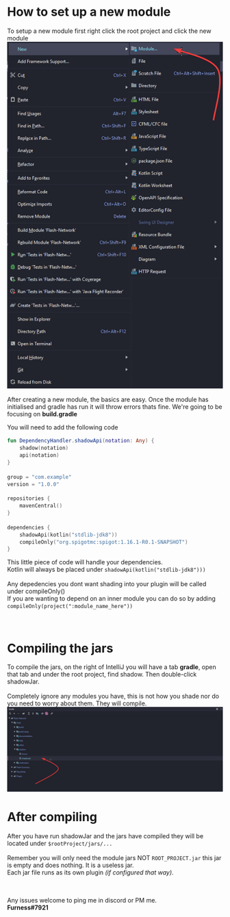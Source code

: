 # How to set up a new module

To setup a new module first right click the root project and click the new module
![](git-cache/h7PqQcjUIX.png)<br>

After creating a new module, the basics are easy. Once the module has initialised and gradle has run it will throw errors thats fine. We're going to be focusing on **build.gradle** 

You will need to add the following code 
```kotlin
fun DependencyHandler.shadowApi(notation: Any) {
    shadow(notation)
    api(notation)
}

group = "com.example"
version = "1.0.0"

repositories {
    mavenCentral()
}

dependencies {
    shadowApi(kotlin("stdlib-jdk8"))
    compileOnly("org.spigotmc:spigot:1.16.1-R0.1-SNAPSHOT")
}
```

This little piece of code will handle your dependencies. 
<br>
Kotlin will always be placed under `shadowApi(kotlin("stdlib-jdk8")))`
<br>
<br>
Any depedencies you dont want shading into your plugin will be called under compileOnly()
<br>
If you are wanting to depend on an inner module you can do so by adding `compileOnly(project(":module_name_here"))`
<br>
<br>
<br>
# Compiling the jars

To compile the jars, on the right of IntelliJ you will have a tab **gradle**, open that tab and under the root project, find shadow. Then double-click shadowJar.
<br>
<br>
Completely ignore any modules you have, this is not how you shade nor do you need to worry about them. They will compile.
![Image of the shadowJar location](git-cache/V2HGLUbuAI.png)<br>

# After compiling

After you have run shadowJar and the jars have compiled they will be located under `$rootProject/jars/...`
<br>
<br>
Remember you will only need the module jars NOT `ROOT_PROJECT.jar` this jar is empty and does nothing. It is a useless jar.
<br>
Each jar file runs as its own plugin *(if configured that way)*.
<br>
<br>
<br>

Any issues welcome to ping me in discord or PM me. <br> **Furness#7921**

